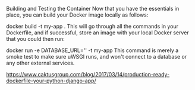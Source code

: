 Building and Testing the Container
Now that you have the essentials in place, you can build your Docker image locally as follows:

docker build -t my-app .
This will go through all the commands in your Dockerfile, and if successful, store an image with your local Docker server that you could then run:

docker run -e DATABASE_URL='' -t my-app
This command is merely a smoke test to make sure uWSGI runs, and won't connect to a database or any other external services.

https://www.caktusgroup.com/blog/2017/03/14/production-ready-dockerfile-your-python-django-app/